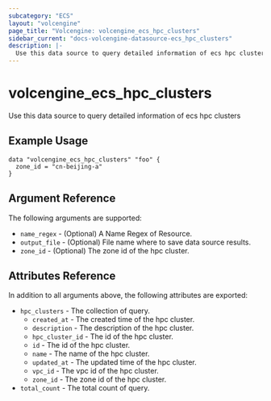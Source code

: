 ```yaml
---
subcategory: "ECS"
layout: "volcengine"
page_title: "Volcengine: volcengine_ecs_hpc_clusters"
sidebar_current: "docs-volcengine-datasource-ecs_hpc_clusters"
description: |-
  Use this data source to query detailed information of ecs hpc clusters
---
```

# volcengine_ecs_hpc_clusters
Use this data source to query detailed information of ecs hpc clusters
## Example Usage
```hcl
data "volcengine_ecs_hpc_clusters" "foo" {
  zone_id = "cn-beijing-a"
}
```
## Argument Reference
The following arguments are supported:
* `name_regex` - (Optional) A Name Regex of Resource.
* `output_file` - (Optional) File name where to save data source results.
* `zone_id` - (Optional) The zone id of the hpc cluster.

## Attributes Reference
In addition to all arguments above, the following attributes are exported:
* `hpc_clusters` - The collection of query.
    * `created_at` - The created time of the hpc cluster.
    * `description` - The description of the hpc cluster.
    * `hpc_cluster_id` - The id of the hpc cluster.
    * `id` - The id of the hpc cluster.
    * `name` - The name of the hpc cluster.
    * `updated_at` - The updated time of the hpc cluster.
    * `vpc_id` - The vpc id of the hpc cluster.
    * `zone_id` - The zone id of the hpc cluster.
* `total_count` - The total count of query.


